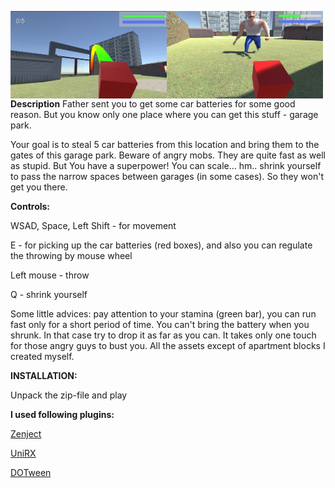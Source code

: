<a href="url"><img src="https://github.com/Ekcof/Garage-Run/blob/master/1.png" align="left" height="140" width="250" ></a>
<a href="url"><img src="https://github.com/Ekcof/Garage-Run/blob/master/2.png" align="left" height="140" width="250" ></a>
<br />
**Description** Father sent you to get some car batteries for some good reason. But you know only one place where you can get this stuff - garage park.

Your goal is to steal 5 car batteries from this location and bring them to the gates of this garage park. Beware of angry mobs. They are quite fast as well as stupid. But You have a superpower! You can scale... hm.. shrink yourself to pass the narrow spaces between garages (in some cases). So they won't get you there.

**Controls:**

WSAD, Space, Left Shift - for movement

E - for picking up the car batteries (red boxes), and also you can regulate the throwing by mouse wheel

Left mouse - throw

Q - shrink yourself

Some little advices: pay attention to your stamina (green bar), you can run fast only for a short period of time. You can't bring the battery when you shrunk. In that case try to drop it as far as you can. It takes only one touch for those angry guys to bust you.
All the assets except of apartment blocks I created myself.


**INSTALLATION:**

Unpack the zip-file and play 

**I used following plugins:**

[Zenject](https://github.com/modesttree/Zenject)

[UniRX](https://assetstore.unity.com/packages/tools/integration/unirx-reactive-extensions-for-unity-17276)

[DOTween](https://assetstore.unity.com/packages/tools/animation/dotween-hotween-v2-27676)
